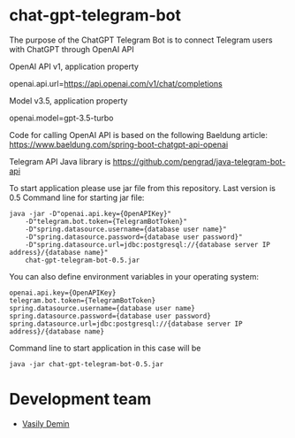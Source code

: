 # chat-gpt-telegram-bot

The purpose of the ChatGPT Telegram Bot is to connect Telegram users with ChatGPT through OpenAI API

OpenAI API v1, application property 

openai.api.url=https://api.openai.com/v1/chat/completions

Model v3.5, application property 

openai.model=gpt-3.5-turbo

Code for calling OpenAI API is based on the following Baeldung article: https://www.baeldung.com/spring-boot-chatgpt-api-openai

Telegram API Java library is https://github.com/pengrad/java-telegram-bot-api 

To start application please use jar file from this repository. Last version is 0.5 Command line for starting jar
file:

```
java -jar -D"openai.api.key={OpenAPIKey}"  
    -D"telegram.bot.token={TelegramBotToken}"  
    -D"spring.datasource.username={database user name}"  
    -D"spring.datasource.password={database user password}"  
    -D"spring.datasource.url=jdbc:postgresql://{database server IP address}/{database name}"  
    chat-gpt-telegram-bot-0.5.jar
```

You can also define environment variables in your operating system:

```
openai.api.key={OpenAPIKey}  
telegram.bot.token={TelegramBotToken}  
spring.datasource.username={database user name}  
spring.datasource.password={database user password}  
spring.datasource.url=jdbc:postgresql://{database server IP address}/{database name}
```

Command line to start application in this case will be

```
java -jar chat-gpt-telegram-bot-0.5.jar
```

# Development team

* [Vasily Demin](https://github.com/CatOgre70)